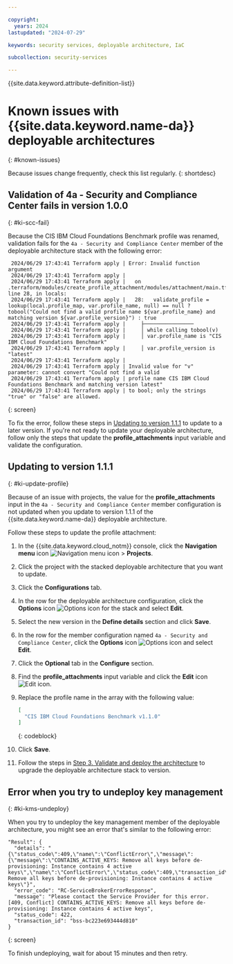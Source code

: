 ```yaml
---

copyright:
  years: 2024
lastupdated: "2024-07-29"

keywords: security services, deployable architecture, IaC

subcollection: security-services

---
```


{{site.data.keyword.attribute-definition-list}}

# Known issues with {{site.data.keyword.name-da}} deployable architectures
{: #known-issues}

Because issues change frequently, check this list regularly.
{: shortdesc}

## Validation of 4a - Security and Compliance Center fails in version 1.0.0
{: #ki-scc-fail}

Because the CIS IBM Cloud Foundations Benchmark profile was renamed, validation fails for the `4a - Security and Compliance Center` member of the deployable architecture stack with the following error:

```hcl
 2024/06/29 17:43:41 Terraform apply | Error: Invalid function argument
 2024/06/29 17:43:41 Terraform apply |
 2024/06/29 17:43:41 Terraform apply |   on .terraform/modules/create_profile_attachment/modules/attachment/main.tf line 28, in locals:
 2024/06/29 17:43:41 Terraform apply |   28:   validate_profile = lookup(local.profile_map, var.profile_name, null) == null ? tobool("Could not find a valid profile name ${var.profile_name} and matching version ${var.profile_version}") : true
 2024/06/29 17:43:41 Terraform apply |     ├────────────────
 2024/06/29 17:43:41 Terraform apply |     │ while calling tobool(v)
 2024/06/29 17:43:41 Terraform apply |     │ var.profile_name is "CIS IBM Cloud Foundations Benchmark"
 2024/06/29 17:43:41 Terraform apply |     │ var.profile_version is "latest"
 2024/06/29 17:43:41 Terraform apply |
 2024/06/29 17:43:41 Terraform apply | Invalid value for "v" parameter: cannot convert "Could not find a valid
 2024/06/29 17:43:41 Terraform apply | profile name CIS IBM Cloud Foundations Benchmark and matching version latest"
 2024/06/29 17:43:41 Terraform apply | to bool; only the strings "true" or "false" are allowed.
 ```
{: screen}

To fix the error, follow these steps in [Updating to version 1.1.1](#ki-update-profile) to update to a later version. If you're not ready to update your deployable architecture, follow only the steps that update the **profile_attachments** input variable and validate the configuration.

## Updating to version 1.1.1
{: #ki-update-profile}

Because of an issue with projects, the value for the **profile_attachments** input in the `4a - Security and Compliance Center` member configuration is not updated when you update to version 1.1.1 of the {{site.data.keyword.name-da}} deployable architecture.

Follow these steps to update the profile attachment:

1.  In the {{site.data.keyword.cloud_notm}} console, click the **Navigation menu** icon ![Navigation menu icon](../icons/icon_hamburger.svg "Menu") > **Projects**.
1.  Click the project with the stacked deployable architecture that you want to update.
1.  Click the **Configurations** tab.
1.  In the row for the deployable architecture configuration, click the **Options** icon ![Options icon](../icons/action-menu-icon.svg "Options") for the stack and select **Edit**.
1.  Select the new version in the **Define details** section and click **Save**.
1.  In the row for the member configuration named `4a - Security and Compliance Center`, click the **Options** icon ![Options icon](../icons/action-menu-icon.svg "Options") and select **Edit**.
1.  Click the **Optional** tab in the **Configure** section.
1.  Find the **profile_attachments** input variable and click the **Edit** icon ![Edit icon](../icons/edit-tagging.svg "Edit").
1.  Replace the profile name in the array with the following value:

    ```json
    [
      "CIS IBM Cloud Foundations Benchmark v1.1.0"
    ]
    ```
    {: codeblock}

1.  Click **Save**.
1.  Follow the steps in [Step 3. Validate and deploy the architecture](/docs/security-services?topic=security-services-deploy-css#deploy-validate) to upgrade the deployable architecture stack to version.

## Error when you try to undeploy key management
{: #ki-kms-undeploy}

When you try to undeploy the key management member of the deployable architecture, you might see an error that's similar to the following error:

```hcl
"Result": {
  "details": "{\"status_code\":409,\"name\":\"ConflictError\",\"message\":{\"message\":\"CONTAINS_ACTIVE_KEYS: Remove all keys before de-provisioning: Instance contains 4 active keys\",\"name\":\"ConflictError\",\"status_code\":409,\"transaction_id\":\"\"},\"description\":\"CONTAINS_ACTIVE_KEYS: Remove all keys before de-provisioning: Instance contains 4 active keys\"}",
  "error_code": "RC-ServiceBrokerErrorResponse",
  "message": "Please contact the Service Provider for this error. [409, Conflict] CONTAINS_ACTIVE_KEYS: Remove all keys before de-provisioning: Instance contains 4 active keys",
  "status_code": 422,
  "transaction_id": "bss-bc223e693444d810"
}
```
{: screen}

To finish undeploying, wait for about 15 minutes and then retry.
